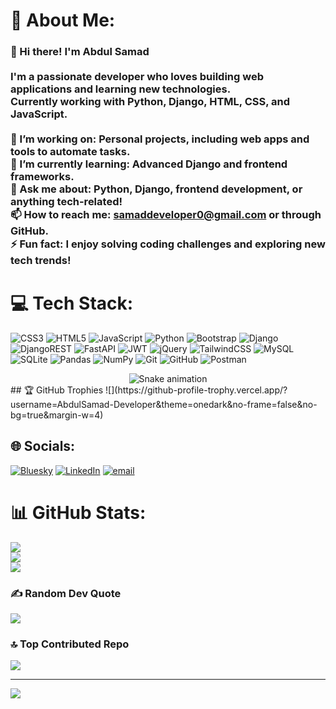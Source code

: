 # 💫 About Me:
### 👋 Hi there! I'm Abdul Samad<br><br>I'm a passionate developer who loves building web applications and learning new technologies.  <br>Currently working with **Python**, **Django**, **HTML**, **CSS**, and **JavaScript**.<br><br>🔭 I’m working on: Personal projects, including web apps and tools to automate tasks.  <br>🌱 I’m currently learning: Advanced Django and frontend frameworks.  <br>💬 Ask me about: Python, Django, frontend development, or anything tech-related!  <br>📫 How to reach me: samaddeveloper0@gmail.com or through GitHub.  <br>⚡ Fun fact: I enjoy solving coding challenges and exploring new tech trends!<br>

# 💻 Tech Stack:
![CSS3](https://img.shields.io/badge/css3-%231572B6.svg?style=for-the-badge&logo=css3&logoColor=white) ![HTML5](https://img.shields.io/badge/html5-%23E34F26.svg?style=for-the-badge&logo=html5&logoColor=white) ![JavaScript](https://img.shields.io/badge/javascript-%23323330.svg?style=for-the-badge&logo=javascript&logoColor=%23F7DF1E) ![Python](https://img.shields.io/badge/python-3670A0?style=for-the-badge&logo=python&logoColor=ffdd54) ![Bootstrap](https://img.shields.io/badge/bootstrap-%238511FA.svg?style=for-the-badge&logo=bootstrap&logoColor=white) ![Django](https://img.shields.io/badge/django-%23092E20.svg?style=for-the-badge&logo=django&logoColor=white) ![DjangoREST](https://img.shields.io/badge/DJANGO-REST-ff1709?style=for-the-badge&logo=django&logoColor=white&color=ff1709&labelColor=gray) ![FastAPI](https://img.shields.io/badge/FastAPI-005571?style=for-the-badge&logo=fastapi) ![JWT](https://img.shields.io/badge/JWT-black?style=for-the-badge&logo=JSON%20web%20tokens) ![jQuery](https://img.shields.io/badge/jquery-%230769AD.svg?style=for-the-badge&logo=jquery&logoColor=white) ![TailwindCSS](https://img.shields.io/badge/tailwindcss-%2338B2AC.svg?style=for-the-badge&logo=tailwind-css&logoColor=white) ![MySQL](https://img.shields.io/badge/mysql-4479A1.svg?style=for-the-badge&logo=mysql&logoColor=white) ![SQLite](https://img.shields.io/badge/sqlite-%2307405e.svg?style=for-the-badge&logo=sqlite&logoColor=white) ![Pandas](https://img.shields.io/badge/pandas-%23150458.svg?style=for-the-badge&logo=pandas&logoColor=white) ![NumPy](https://img.shields.io/badge/numpy-%23013243.svg?style=for-the-badge&logo=numpy&logoColor=white) ![Git](https://img.shields.io/badge/git-%23F05033.svg?style=for-the-badge&logo=git&logoColor=white) ![GitHub](https://img.shields.io/badge/github-%23121011.svg?style=for-the-badge&logo=github&logoColor=white) ![Postman](https://img.shields.io/badge/Postman-FF6C37?style=for-the-badge&logo=postman&logoColor=white)

<!-- Snake Game Repo View -->

<div align="center">
  <img src="https://profile-readme-generator.com/assets/snake.svg" alt="Snake animation" />
</div>
## 🏆 GitHub Trophies
![](https://github-profile-trophy.vercel.app/?username=AbdulSamad-Developer&theme=onedark&no-frame=false&no-bg=true&margin-w=4)


## 🌐 Socials:
[![Bluesky](https://img.shields.io/badge/bluesky-0285FF?style=for-the-badge&logo=bluesky&logoColor=%23FFFFFF)](https://bsky.app/profile/abdul-samad.bsky.social) [![LinkedIn](https://img.shields.io/badge/LinkedIn-%230077B5.svg?logo=linkedin&logoColor=white)](https://linkedin.com/in/https://www.linkedin.com/in/abdul-samad-48620631a/) [![email](https://img.shields.io/badge/Email-D14836?logo=gmail&logoColor=white)](mailto:samaddeveloper0@gmail.com) 


# 📊 GitHub Stats:
![](https://github-readme-stats.vercel.app/api?username=AbdulSamad-Developer&theme=dark&hide_border=false&include_all_commits=true&count_private=false)<br/>
![](https://nirzak-streak-stats.vercel.app/?user=AbdulSamad-Developer&theme=dark&hide_border=false)<br/>
![](https://github-readme-stats.vercel.app/api/top-langs/?username=AbdulSamad-Developer&theme=dark&hide_border=false&include_all_commits=true&count_private=false&layout=compact)



### ✍️ Random Dev Quote
![](https://quotes-github-readme.vercel.app/api?type=horizontal&theme=radical)

### 🔝 Top Contributed Repo
![](https://github-contributor-stats.vercel.app/api?username=AbdulSamad-Developer&limit=5&theme=merko&combine_all_yearly_contributions=true)

---
[![](https://visitcount.itsvg.in/api?id=AbdulSamad-Developer&icon=0&color=0)](https://visitcount.itsvg.in)

<!-- Proudly created with GPRM ( https://gprm.itsvg.in ) -->
